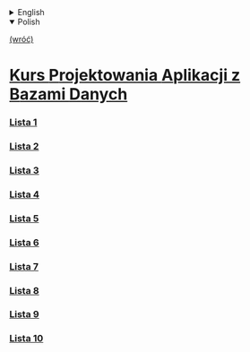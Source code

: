 <details>
    <summary>English</summary>

[(back)](../)
# Designing Applications with Databases Course

### [List 1](List1/)
### [List 2](List2/)
### [List 3](List3/)
### [List 4](List4/)
### [List 5](List5/)
### [List 6](List6/)
### [List 7](List7/)
### [List 8](List8/)
### [List 9](List9/)
### [List 10](List10/)

</details>

<details open>
    <summary>Polish</summary>

[(wróć)](../)
# [**K**urs **P**rojektowania **A**plikacji z **B**azami **D**anych](http://itcourses.eu/database-applications)

### [Lista 1](List1/)
### [Lista 2](List2/)
### [Lista 3](List3/)
### [Lista 4](List4/)
### [Lista 5](List5/)
### [Lista 6](List6/)
### [Lista 7](List7/)
### [Lista 8](List8/)
### [Lista 9](List9/)
### [Lista 10](List10/)

</details>



